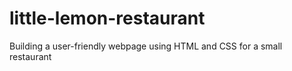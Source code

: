 # little-lemon-restaurant
Building a user-friendly webpage using HTML and CSS for a small restaurant
